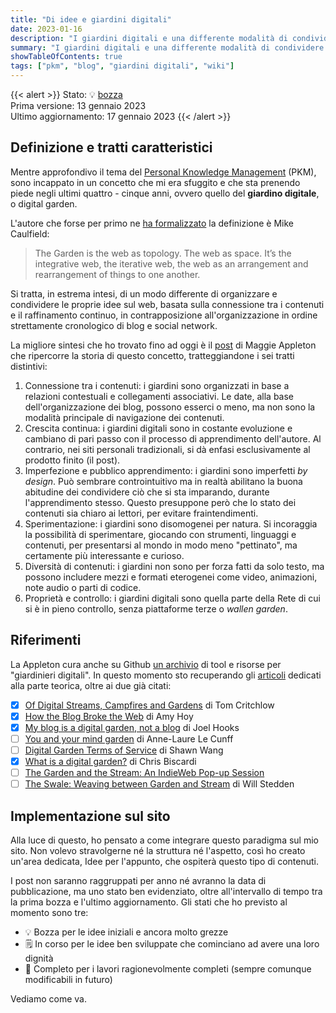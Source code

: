 ```yaml
---
title: "Di idee e giardini digitali"
date: 2023-01-16
description: "I giardini digitali e una differente modalità di condividere le proprie idee sul web."
summary: "I giardini digitali e una differente modalità di condividere le proprie idee sul web."
showTableOfContents: true
tags: ["pkm", "blog", "giardini digitali", "wiki"]
---
```

{{< alert >}}
Stato: 💡 [bozza](../../etc/#Stato-dei-post "Bozza è lo stato delle idee iniziali e ancora molto grezze")  
Prima versione: 13 gennaio 2023   
Ultimo aggiornamento: 17 gennaio 2023
{{< /alert >}}

## Definizione e tratti caratteristici

Mentre approfondivo il tema del [Personal Knowledge Management](../pkm-il-mio-flusso-di-lavoro/) (PKM), sono incappato in un concetto che mi era sfuggito e che sta prenendo piede negli ultimi quattro - cinque anni, ovvero quello del  **giardino digitale**, o digital garden.

L'autore che forse per primo ne [ha formalizzato](https://hapgood.us/2015/10/17/the-garden-and-the-stream-a-technopastoral/) la definizione è Mike Caulfield:

> The Garden is the web as topology. The web as space. It’s the integrative web, the iterative web, the web as an arrangement and rearrangement of things to one another.

Si tratta, in estrema intesi, di un modo differente di organizzare e condividere le proprie idee sul web, basata sulla connessione tra i contenuti e il raffinamento continuo, in contrapposizione all'organizzazione in ordine strettamente cronologico di blog e social network.

La migliore sintesi che ho trovato fino ad oggi è il [post](https://maggieappleton.com/garden-history) di Maggie Appleton che ripercorre la storia di questo concetto, tratteggiandone i sei tratti distintivi:

1. Connessione tra i contenuti: i giardini sono organizzati in base a relazioni contestuali e collegamenti associativi. Le date, alla base dell'organizzazione dei blog, possono esserci o meno, ma non sono la modalità principale di navigazione dei contenuti.
2. Crescita continua: i giardini digitali sono in costante evoluzione e cambiano di pari passo con il processo di apprendimento dell'autore. Al contrario, nei siti personali tradizionali, si dà enfasi esclusivamente al prodotto finito (il post).
3. Imperfezione e pubblico apprendimento: i giardini sono imperfetti *by design*. Può sembrare controintuitivo ma in realtà abilitano la buona abitudine dei condividere ciò che si sta imparando, durante l'apprendimento stesso. Questo presuppone però che lo stato dei contenuti sia chiaro ai  lettori, per evitare fraintendimenti.
4. Sperimentazione: i giardini sono disomogenei per natura. Si incoraggia la possibilità di sperimentare, giocando con strumenti, linguaggi e contenuti, per presentarsi al mondo in modo meno "pettinato", ma certamente più interessante e curioso.
5. Diversità di contenuti: i giardini non sono per forza fatti da solo testo, ma possono includere mezzi e formati eterogenei come video, animazioni, note audio o parti di codice.
6. Proprietà e controllo: i giardini digitali sono quella parte della Rete di cui si è in pieno controllo, senza piattaforme terze o *wallen garden*.

## Riferimenti

La Appleton cura anche su Github [un archivio](https://github.com/MaggieAppleton/digital-gardeners) di tool e risorse per "giardinieri digitali". In questo momento sto recuperando gli [articoli](https://github.com/MaggieAppleton/digital-gardeners#theory-philosophy-and-navel-gazing) dedicati alla parte teorica, oltre ai due già citati:

- [x] [Of Digital Streams, Campfires and Gardens](https://tomcritchlow.com/2018/10/10/of-gardens-and-wikis/) di Tom Critchlow
- [x] [How the Blog Broke the Web](https://stackingthebricks.com/how-blogs-broke-the-web/) di Amy Hoy
- [x] [My blog is a digital garden, not a blog](https://joelhooks.com/digital-garden) di Joel Hooks
- [ ] [You and your mind garden](https://nesslabs.com/mind-garden) di Anne-Laure Le Cunff
- [ ] [Digital Garden Terms of Service](https://www.swyx.io/writing/digital-garden-tos/) di Shawn Wang
- [x] [What is a digital garden?](https://www.christopherbiscardi.com/garden) di Chris Biscardi
- [ ] [The Garden and the Stream: An IndieWeb Pop-up Session](https://indieweb.org/2020/Pop-ups/GardenAndStream)
- [ ] [The Swale: Weaving between Garden and Stream](https://bonkerfield.org/2020/05/swale-garden-stream/) di Will Stedden

## Implementazione sul sito

Alla luce di questo, ho pensato a come integrare questo paradigma sul mio sito. Non volevo stravolgerne né la struttura né l'aspetto, così ho creato un'area dedicata, Idee per l'appunto, che ospiterà questo tipo di contenuti. 

I post non saranno raggruppati per anno né avranno la data di pubblicazione, ma uno stato ben evidenziato, oltre all'intervallo di tempo tra la prima bozza e l'ultimo aggiornamento.
Gli stati che ho previsto al momento sono tre:

- 💡 Bozza per le idee iniziali e ancora molto grezze
- 🗒️ In corso per le idee ben sviluppate che cominciano ad avere una loro dignità
- 📕 Completo per i lavori ragionevolmente completi (sempre comunque modificabili in futuro)

Vediamo come va.